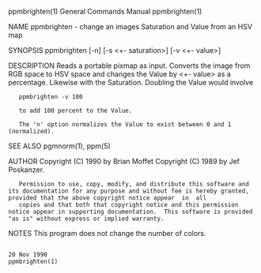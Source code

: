 ppmbrighten(1)                                                                          General Commands Manual                                                                         ppmbrighten(1)

NAME
       ppmbrighten - change an images Saturation and Value from an HSV map

SYNOPSIS
       ppmbrighten [-n] [-s <+- saturation>] [-v <+- value>] <ppmfile>

DESCRIPTION
       Reads a portable pixmap as input.  Converts the image from RGB space to HSV space and changes the Value by <+- value> as a percentage.  Likewise with the Saturation.  Doubling the Value would
       involve

       ppmbrighten -v 100

       to add 100 percent to the Value.

       The 'n' option normalizes the Value to exist between 0 and 1 (normalized).

SEE ALSO
       pgmnorm(1), ppm(5)

AUTHOR
       Copyright (C) 1990 by Brian Moffet Copyright (C) 1989 by Jef Poskanzer.

       Permission to use, copy, modify, and distribute this software and its documentation for any purpose and without fee is hereby granted, provided that the above copyright notice appear  in  all
       copies and that both that copyright notice and this permission notice appear in supporting documentation.  This software is provided "as is" without express or implied warranty.

NOTES
       This program does not change the number of colors.

                                                                                              20 Nov 1990                                                                               ppmbrighten(1)
